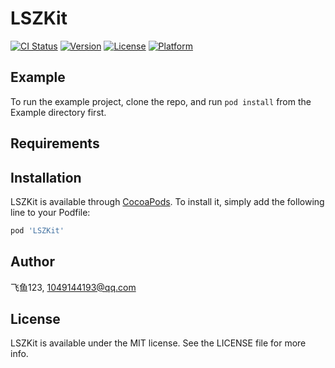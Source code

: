 # LSZKit

[![CI Status](https://img.shields.io/travis/飞鱼123/LSZKit.svg?style=flat)](https://travis-ci.org/飞鱼123/LSZKit)
[![Version](https://img.shields.io/cocoapods/v/LSZKit.svg?style=flat)](https://cocoapods.org/pods/LSZKit)
[![License](https://img.shields.io/cocoapods/l/LSZKit.svg?style=flat)](https://cocoapods.org/pods/LSZKit)
[![Platform](https://img.shields.io/cocoapods/p/LSZKit.svg?style=flat)](https://cocoapods.org/pods/LSZKit)

## Example

To run the example project, clone the repo, and run `pod install` from the Example directory first.

## Requirements

## Installation

LSZKit is available through [CocoaPods](https://cocoapods.org). To install
it, simply add the following line to your Podfile:

```ruby
pod 'LSZKit'
```

## Author

飞鱼123, 1049144193@qq.com

## License

LSZKit is available under the MIT license. See the LICENSE file for more info.
